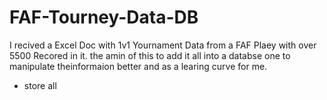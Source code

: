 # FAF-Tourney-Data-DB

I recived a Excel Doc with 1v1 Yournament Data from a FAF Plaey with over 5500 Recored in it. the amin of this to add it all into a databse one to manipulate theinformaion better and as a learing curve for me.



- store all 

